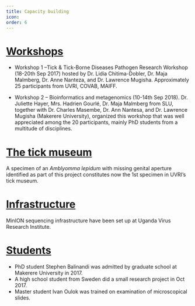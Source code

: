```yaml
---
title: Capacity building
icon:
order: 6
---
```


# **<ins>Workshops</ins>**

- Workshop 1 –Tick & Tick-Borne Diseases Pathogen Research Workshop (18-20th Sep 2017) hosted by Dr. Lidia Chitima-Dobler, Dr. Maja Malmberg, Dr. Anne Nanteza, and Dr. Lawrence Mugisha. Approximately 25 participants from UVRI, COVAB, MAIFF.

- Workshop 2 – Bioinformatics and metagenomics (10-14th Sep 2018). Dr. Juliette Hayer, Mrs. Hadrien Gourlé, Dr. Maja Malmberg from SLU, together with Dr. Charles Masembe, Dr. Ann Nantesa, and Dr. Lawrence Mugisha (Makerere University), organized this workshop that was well appreciated among the 20 participants, mainly PhD students from a multitude of disciplines.

# **<ins>The tick museum</ins>**
A specimen of an *Amblyomma lepidum* with missing genital aperture identified as part of this project constitutes now the 1st specimen in UVRI’s tick museum.

# **<ins>Infrastructure</ins>**
MinION sequencing infrastructure have been set up at Uganda Virus Research Institute.

# **<ins>Students</ins>**
- PhD student Stephen Balinandi was admitted by graduate school at Makerere University in 2017.
- A high school student from Sweden did a small research project in Oct 2017.
- Master student Ivan Oulok was trained on examination of microscopical slides.
